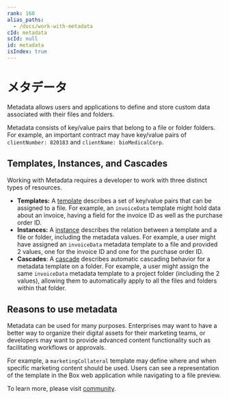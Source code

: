 ```yaml
---
rank: 160
alias_paths:
  - /docs/work-with-metadata
cId: metadata
scId: null
id: metadata
isIndex: true
---
```

# メタデータ

Metadata allows users and applications to define and store custom data
associated with their files and folders.

Metadata consists of key/value pairs that belong to a file or folder folders.
For example, an important contract may have key/value pairs of
`clientNumber: 820183` and `clientName: bioMedicalCorp`.

## Templates, Instances, and Cascades

Working with Metadata requires a developer to work with three
distinct types of resources.

* **Templates:**  A [template][template] describes a set of key/value
  pairs that can be assigned to a file. For example, an `invoiceData` template
  might hold data about an invoice, having a field for the invoice ID as well as
  the purchase order ID.
* **Instances:** A [instance][instance] describes the relation between
  a template and a file or folder, including the metadata values. For example, a
  user might have assigned an `invoiceData` metadata template to a file and
  provided 2 values, one for the invoice ID and one for the purchase order ID.
* **Cascades**: A [cascade][cascade] describes automatic
  cascading behavior for a metadata template on a folder. For example, a user
  might assign the same `invoiceData` metadata template to a project folder
  (including the 2 values), allowing them to automatically apply to all the
  files and folders within that folder.

## Reasons to use metadata

Metadata can be used for many purposes. Enterprises may want to have a better
way to organize their digital assets for their marketing teams, or developers may
want to provide advanced content functionality such as facilitating workflows or
approvals.

For example, a `marketingCollateral` template may define where and when specific
marketing content should be used. Users can see a representation of the
template in the Box web application while navigating to a file preview.

To learn more, please visit [community][community].

[community]: https://community.box.com/t5/Organizing-and-Tracking-Content/Using-Metadata/ta-p/30765

[template]: g://metadata/templates

[instance]: g://metadata/instances

[cascade]: g://metadata/cascades
